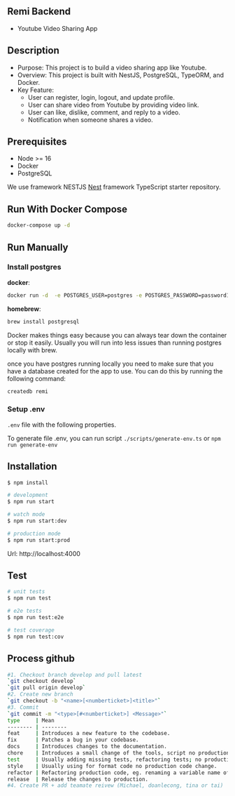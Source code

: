 ## Remi Backend

- Youtube Video Sharing App

## Description

- Purpose: This project is to build a video sharing app like Youtube.
- Overview: This project is built with NestJS, PostgreSQL, TypeORM, and Docker.
- Key Feature:
  - User can register, login, logout, and update profile.
  - User can share video from Youtube by providing video link.
  - User can like, dislike, comment, and reply to a video.
  - Notification when someone shares a video.

## Prerequisites

- Node >= 16
- Docker
- PostgreSQL

We use framework NESTJS
[Nest](https://github.com/nestjs/nest) framework TypeScript starter repository.

## Run With Docker Compose

```bash
docker-compose up -d
```

## Run Manually

### Install postgres

**docker**:

```bash
docker run -d  -e POSTGRES_USER=postgres -e POSTGRES_PASSWORD=password123 -e POSTGRES_DB=remi -p 5432:5432 --name docker-postgres postgres
```

**homebrew**:

```bash
brew install postgresql
```

Docker makes things easy because you can always tear down the container or stop it easily. Usually you will run into less issues than running postgres locally with brew.

once you have postgres running locally you need to make sure that you have a database created for the app to use. You can do this by running the following command:

```bash
createdb remi
```

### Setup .env

`.env` file with the following properties.

To generate file .env, you can run script
`./scripts/generate-env.ts`
or
`npm run generate-env`

## Installation

```bash
$ npm install
```

```bash
# development
$ npm run start

# watch mode
$ npm run start:dev

# production mode
$ npm run start:prod
```

Url: http://localhost:4000

## Test

```bash
# unit tests
$ npm run test

# e2e tests
$ npm run test:e2e

# test coverage
$ npm run test:cov
```

## Process github

```bash
#1. Checkout branch develop and pull latest
`git checkout develop`
`git pull origin develop`
#2. Create new branch
`git checkout -b "<name>[<numberticket>]<title>"`
#3. Commit
`git commit -m "<type>[#<numberticket>] <Message>"`
type     | Mean
-------- | --------
feat     | Introduces a new feature to the codebase.
fix      | Patches a bug in your codebase.
docs     | Introduces changes to the documentation.
chore    | Introduces a small change of the tools, script no production code change.
test     | Usually adding missing tests, refactoring tests; no production code change.
style    | Usually using for format code no production code change.
refactor | Refactoring production code, eg. renaming a variable name of meet.
release  | Release the changes to production.
#4. Create PR + add teamate reivew (Michael, doanlecong, tina or tai)
```
